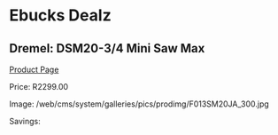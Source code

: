 
# Ebucks Dealz
## Dremel: DSM20-3/4 Mini Saw Max
[Product Page](https://www.ebucks.com/web/shop/productSelected.do?prodId=349601574&catId=1235224419)

Price: R2299.00

Image: /web/cms/system/galleries/pics/prodimg/F013SM20JA_300.jpg

Savings: 


	